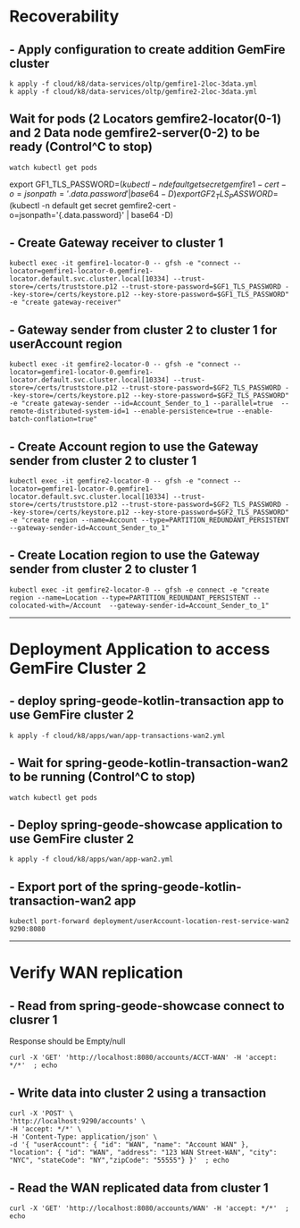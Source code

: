 # Recoverability

## - Apply configuration to create addition GemFire cluster

```shell
k apply -f cloud/k8/data-services/oltp/gemfire1-2loc-3data.yml
k apply -f cloud/k8/data-services/oltp/gemfire2-2loc-3data.yml
```


## Wait for pods (2 Locators gemfire2-locator(0-1) and 2 Data node gemfire2-server(0-2) to be ready  (Control^C to stop)

```shell
watch kubectl get pods
```
export GF1_TLS_PASSWORD=$(kubectl -n default get secret gemfire1-cert -o=jsonpath='{.data.password}' | base64 -D)
export GF2_TLS_PASSWORD=$(kubectl -n default get secret gemfire2-cert -o=jsonpath='{.data.password}' | base64 -D)


## - Create Gateway receiver to cluster 1 

```shell
kubectl exec -it gemfire1-locator-0 -- gfsh -e "connect --locator=gemfire1-locator-0.gemfire1-locator.default.svc.cluster.local[10334] --trust-store=/certs/truststore.p12 --trust-store-password=$GF1_TLS_PASSWORD --key-store=/certs/keystore.p12 --key-store-password=$GF1_TLS_PASSWORD" -e "create gateway-receiver"
```

## - Gateway sender from cluster 2 to cluster 1 for userAccount region


```shell
kubectl exec -it gemfire2-locator-0 -- gfsh -e "connect --locator=gemfire1-locator-0.gemfire1-locator.default.svc.cluster.local[10334] --trust-store=/certs/truststore.p12 --trust-store-password=$GF2_TLS_PASSWORD --key-store=/certs/keystore.p12 --key-store-password=$GF2_TLS_PASSWORD"  -e "create gateway-sender --id=Account_Sender_to_1 --parallel=true  --remote-distributed-system-id=1 --enable-persistence=true --enable-batch-conflation=true"
```

## - Create Account region to use the Gateway sender from cluster 2 to cluster 1

```shell
kubectl exec -it gemfire2-locator-0 -- gfsh -e "connect --locator=gemfire1-locator-0.gemfire1-locator.default.svc.cluster.local[10334] --trust-store=/certs/truststore.p12 --trust-store-password=$GF2_TLS_PASSWORD --key-store=/certs/keystore.p12 --key-store-password=$GF2_TLS_PASSWORD" -e "create region --name=Account --type=PARTITION_REDUNDANT_PERSISTENT --gateway-sender-id=Account_Sender_to_1"
```

## - Create Location region to use the Gateway sender from cluster 2 to cluster 1

```shell
kubectl exec -it gemfire2-locator-0 -- gfsh -e connect -e "create region --name=Location --type=PARTITION_REDUNDANT_PERSISTENT --colocated-with=/Account  --gateway-sender-id=Account_Sender_to_1"
```


----------------------------------------------------------
# Deployment Application to access GemFire Cluster 2

## - deploy spring-geode-kotlin-transaction app to use GemFire cluster 2

```shell
k apply -f cloud/k8/apps/wan/app-transactions-wan2.yml
```

## - Wait for spring-geode-kotlin-transaction-wan2 to be running  (Control^C to stop)

```shell
watch kubectl get pods
```

## - Deploy spring-geode-showcase application to use GemFire cluster 2

```shell
k apply -f cloud/k8/apps/wan/app-wan2.yml
```

## - Export port of the spring-geode-kotlin-transaction-wan2 app

```shell
kubectl port-forward deployment/userAccount-location-rest-service-wan2 9290:8080
```


----------------------------------------------------------
# Verify WAN replication

## - Read from spring-geode-showcase connect to clusrer 1
Response should be Empty/null

```shell
curl -X 'GET' 'http://localhost:8080/accounts/ACCT-WAN' -H 'accept: */*'  ; echo
```


## - Write data into cluster 2 using a transaction

```shell
curl -X 'POST' \
'http://localhost:9290/accounts' \
-H 'accept: */*' \
-H 'Content-Type: application/json' \
-d '{ "userAccount": { "id": "WAN", "name": "Account WAN" }, "location": { "id": "WAN", "address": "123 WAN Street-WAN", "city": "NYC", "stateCode": "NY","zipCode": "55555"} }'  ; echo
```

## - Read the WAN replicated data from cluster 1

```shell
curl -X 'GET' 'http://localhost:8080/accounts/WAN' -H 'accept: */*'  ; echo
```

